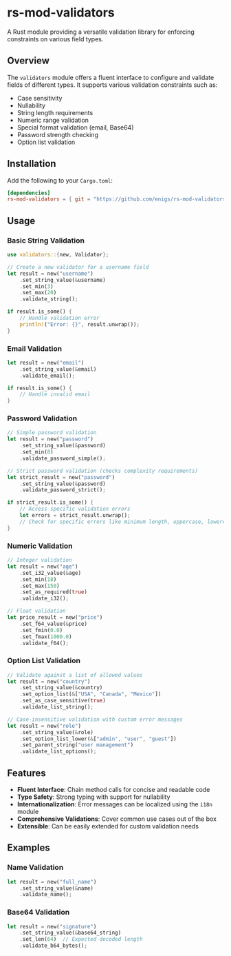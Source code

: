 # rs-mod-validators

A Rust module providing a versatile validation library for enforcing constraints on various field types.

## Overview

The `validators` module offers a fluent interface to configure and validate fields of different types. It supports various validation constraints such as:

- Case sensitivity
- Nullability
- String length requirements
- Numeric range validation
- Special format validation (email, Base64)
- Password strength checking
- Option list validation

## Installation

Add the following to your `Cargo.toml`:

```toml
[dependencies]
rs-mod-validators = { git = "https://github.com/enigs/rs-mod-validators" }
```

## Usage

### Basic String Validation

```rust
use validators::{new, Validator};

// Create a new validator for a username field
let result = new("username")
    .set_string_value(&username)
    .set_min(3)
    .set_max(20)
    .validate_string();

if result.is_some() {
    // Handle validation error
    println!("Error: {}", result.unwrap());
}
```

### Email Validation

```rust
let result = new("email")
    .set_string_value(&email)
    .validate_email();

if result.is_some() {
    // Handle invalid email
}
```

### Password Validation

```rust
// Simple password validation
let result = new("password")
    .set_string_value(&password)
    .set_min(8)
    .validate_password_simple();

// Strict password validation (checks complexity requirements)
let strict_result = new("password")
    .set_string_value(&password)
    .validate_password_strict();

if strict_result.is_some() {
    // Access specific validation errors
    let errors = strict_result.unwrap();
    // Check for specific errors like minimum length, uppercase, lowercase, etc.
}
```

### Numeric Validation

```rust
// Integer validation
let result = new("age")
    .set_i32_value(&age)
    .set_min(18)
    .set_max(150)
    .set_as_required(true)
    .validate_i32();

// Float validation
let price_result = new("price")
    .set_f64_value(&price)
    .set_fmin(0.0)
    .set_fmax(1000.0)
    .validate_f64();
```

### Option List Validation

```rust
// Validate against a list of allowed values
let result = new("country")
    .set_string_value(&country)
    .set_option_list(&["USA", "Canada", "Mexico"])
    .set_as_case_sensitive(true)
    .validate_list_string();

// Case-insensitive validation with custom error messages
let result = new("role")
    .set_string_value(&role)
    .set_option_list_lower(&["admin", "user", "guest"])
    .set_parent_string("user management")
    .validate_list_options();
```

## Features

- **Fluent Interface**: Chain method calls for concise and readable code
- **Type Safety**: Strong typing with support for nullability
- **Internationalization**: Error messages can be localized using the `i18n` module
- **Comprehensive Validations**: Cover common use cases out of the box
- **Extensible**: Can be easily extended for custom validation needs

## Examples

### Name Validation

```rust
let result = new("full_name")
    .set_string_value(&name)
    .validate_name();
```

### Base64 Validation

```rust
let result = new("signature")
    .set_string_value(&base64_string)
    .set_len(64)  // Expected decoded length
    .validate_b64_bytes();
```